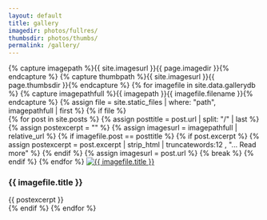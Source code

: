 ```yaml
---
layout: default
title: gallery
imagedir: photos/fullres/
thumbsdir: photos/thumbs/
permalink: /gallery/
---
```


<div class ="image-gallery">
  {% capture imagepath %}{{ site.imagesurl }}{{ page.imagedir }}{% endcapture %}
  {% capture thumbpath %}{{ site.imagesurl }}{{ page.thumbsdir }}{% endcapture %}
  {% for imagefile in site.data.gallerydb %}
    {% capture imagepathfull %}{{ imagepath }}{{ imagefile.filename }}{% endcapture %}
    {% assign file = site.static_files | where: "path", imagepathfull | first %}
    {% if file %}
      <div class="image-box">
        {% for post in site.posts %}
          {% assign posttitle = post.url | split: "/" | last %}
          {% assign postexcerpt = "" %}
          {% assign imagesurl = imagepathfull | relative_url %}
          {% if imagefile.post == posttitle %}
            {% if post.excerpt %}
              {% assign postexcerpt = post.excerpt | strip_html | truncatewords:12 , "... Read more" %}
            {% endif %}
            {% assign imagesurl = post.url %}
            {% break %}
          {% endif %}
        {% endfor %}
        <a href="{{ imagesurl }}" title="{{ imagefile.title }}" class="img-gallery">
          <img src="{{ thumbpath }}{{ file.basename }}.avif" alt="{{ imagefile.title }}" />
        </a>
        <div class="card-info">
          <h3>{{ imagefile.title }}</h3>
          {{ postexcerpt }}
        </div>
      </div>
    {% endif %}
  {% endfor %}
</div>

<!-- TODO : rework gallery similar to this - -->
<!-- https://github.com/mmistakes/made-mistakes-jekyll/blob/master/src/_work/procreate-paintings.md?plain=1 -->
<!-- Last commit when I referred is 9ca2e52. Create 2 categories for artworks, -->
<!-- photographs. Each photo/drawing will have it's own page. Pull in the thumbnail -->
<!-- from the page like { for post in site.categories.photographs } -->
